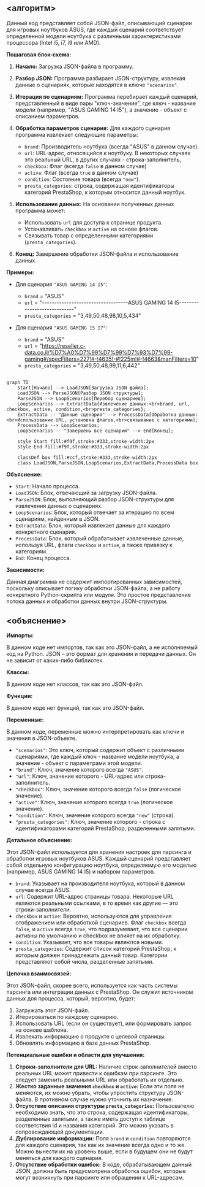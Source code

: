 ## <алгоритм>

Данный код представляет собой JSON-файл, описывающий сценарии для игровых ноутбуков ASUS, где каждый сценарий соответствует определенной модели ноутбука с различными характеристиками процессора (Intel i5, i7, i9 или AMD).

**Пошаговая блок-схема:**

1. **Начало:** Загрузка JSON-файла в программу.
2. **Разбор JSON:** Программа разбирает JSON-структуру, извлекая данные о сценариях, которые находятся в ключе `"scenarios"`.
3. **Итерация по сценариям:** Программа перебирает каждый сценарий, представленный в виде пары "ключ-значение", где ключ - название модели (например, "ASUS GAMING 14 I5"), а значение - объект с описанием параметров.
4. **Обработка параметров сценария:** Для каждого сценария программа извлекает следующие параметры:
   - `brand`: Производитель ноутбука (всегда "ASUS" в данном случае).
   - `url`: URL-адрес, относящийся к ноутбуку. В некоторых случаях это реальный URL, в других случаях - строка-заполнитель,
   - `checkbox`: Флаг (всегда `false` в данном случае)
   - `active`: Флаг (всегда `true` в данном случае)
   - `condition`: Состояние товара (всегда `"new"`).
   - `presta_categories`: строка, содержащая идентификаторы категорий PrestaShop, к которым относится данный ноутбук.

5. **Использование данных:** На основании полученных данных программа может:
    - Использовать `url` для доступа к странице продукта.
    - Устанавливать `checkbox` и `active` на основе флагов.
    - Связывать товар с определенными категориями (`presta_categories`).
6. **Конец:** Завершение обработки JSON-файла и использование данных.

**Примеры:**

- Для сценария `"ASUS GAMING 14 I5"`:
    - `brand` = "ASUS"
    - `url` = "-----------------------------------ASUS GAMING 14 I5----------------------------"
    - `presta_categories` = "3,49,50,48,98,10,5,434"

- Для сценария `"ASUS GAMING 15 I7"`:
    - `brand` = "ASUS"
    - `url` = "https://reseller.c-data.co.il/%D7%A0%D7%99%D7%99%D7%93%D7%99-gaming#/specFilters=227!#-!4635!-#!225m!#-!4663&manFilters=10"
    - `presta_categories` = "3,49,50,48,99,11,6,442"

## <mermaid>

```mermaid
graph TD
    Start[Начало] --> LoadJSON[Загрузка JSON файла];
    LoadJSON --> ParseJSON[Разбор JSON структуры];
    ParseJSON --> LoopScenarios[Перебор сценариев];
    LoopScenarios --> ExtractData{Извлечение данных:<br>brand, url, checkbox, active, condition,<br>presta_categories};
    ExtractData -- "Данные сценария" --> ProcessData[Обработка данных:<br>Использование URL, установка флагов,<br>связывание с категориями];
    ProcessData --> LoopScenarios;
    LoopScenarios -- "Завершены все сценарии" --> End[Конец];
    
    style Start fill:#f9f,stroke:#333,stroke-width:2px
    style End fill:#f9f,stroke:#333,stroke-width:2px
    
    classDef box fill:#ccf,stroke:#333,stroke-width:2px
    class LoadJSON,ParseJSON,LoopScenarios,ExtractData,ProcessData box
```

**Объяснение:**

*   `Start`: Начало процесса.
*   `LoadJSON`: Блок, отвечающий за загрузку JSON-файла.
*   `ParseJSON`: Блок, выполняющий разбор JSON-структуры для извлечения данных о сценариях.
*  `LoopScenarios`: Блок, который отвечает за итерацию по всем сценариям, найденным в JSON.
*  `ExtractData`: Блок, который извлекает данные для каждого конкретного сценария.
*   `ProcessData`: Блок, который обрабатывает извлеченные данные, используя URL, флаги `checkbox` и `active`, а также привязку к категориям.
*   `End`: Конец процесса.

**Зависимости:**

Данная диаграмма не содержит импортированных зависимостей, поскольку описывает логику обработки JSON-файла, а не работу конкретного Python-скрипта или модуля. Это простое представление потока данных и обработки данных внутри JSON-структуры.

## <объяснение>

**Импорты:**

В данном коде нет импортов, так как это JSON-файл, а не исполняемый код на Python. JSON – это формат для хранения и передачи данных. Он не зависит от каких-либо библиотек.

**Классы:**

В данном коде нет классов, так как это JSON-файл.

**Функции:**

В данном коде нет функций, так как это JSON-файл.

**Переменные:**

В данном коде, переменные можно интерпретировать как ключи и значения в JSON-объекте.
- `"scenarios"`: Это ключ, который содержит объект с различными сценариями, где каждый ключ - название модели ноутбука, а значение - объект с параметрами этой модели.
- `"brand"`: Ключ, значение которого всегда `"ASUS"`.
- `"url"`: Ключ, значение которого - URL-адрес или строка-заполнитель.
- `"checkbox"`: Ключ, значение которого всегда `false` (логическое значение).
- `"active"`: Ключ, значение которого всегда `true` (логическое значение).
- `"condition"`: Ключ, значение которого всегда `"new"` (строка).
- `"presta_categories"`: Ключ, значение которого - строка с идентификаторами категорий PrestaShop, разделенными запятыми.

**Детальное объяснение:**

Этот JSON-файл используется для хранения настроек для парсинга и обработки игровых ноутбуков ASUS. Каждый сценарий представляет собой отдельную конфигурацию ноутбука, определяемую его моделью (например, ASUS GAMING 14 I5) и набором параметров.

*   `brand`: Указывает на производителя ноутбука, который в данном случае всегда ASUS.
*   `url`: Содержит URL-адрес страницы товара. Некоторые URL являются реальными ссылками, в то время как другие — это строки-заполнители.
*   `checkbox` и `active`: Вероятно, используются для управления отображением или обработкой сценариев. Флаг `checkbox` всегда `false`, и `active` всегда `true`, что подразумевает, что все сценарии активны по умолчанию и checkbox не влияет на их обработку.
*   `condition`: Указывает, что все товары являются новыми.
*   `presta_categories`: Содержит список категорий PrestaShop, к которым должен принадлежать данный товар. Категории представляют собой числа, разделенные запятыми.

**Цепочка взаимосвязей:**

Этот JSON-файл, скорее всего, используется как часть системы парсинга или интеграции данных с PrestaShop. Он служит источником данных для процесса, который, вероятно, будет:

1.  Загружать этот JSON-файл.
2.  Итерироваться по каждому сценарию.
3.  Использовать URL (если он существует), или формировать запрос на основе шаблона.
4.  Извлекать информацию о продукте с целевой страницы.
5.  Обновлять информацию в базе данных PrestaShop.

**Потенциальные ошибки и области для улучшения:**

1.  **Строки-заполнители для URL:** Наличие строк-заполнителей вместо реальных URL может привести к ошибкам при парсинге. Это следует заменить реальными URL или обработать их отдельно.
2.  **Жестко заданные значения `checkbox` и `active`:** Если эти поля не меняются, их можно убрать, чтобы упростить структуру JSON-файла. В противном случае нужно уточнить их назначение.
3.  **Отсутствие описания структуры `presta_categories`:**  Пользователю необходимо знать, что это строка, содержащая идентификаторы, разделенные запятыми, а также иметь доступ к таблице соответствия id и названия категорий. Это можно указать в сопровождающей документации.
4.  **Дублирование информации:** Поля `brand` и `condition` повторяются для каждого сценария, так как их значение всегда одно и то же. Можно вынести их на уровень выше, если в будущем они не будут меняться для каждого сценария.
5.  **Отсутствие обработки ошибок:** В коде, обрабатывающем данный JSON, должна быть предусмотрена обработка ошибок, которые могут возникнуть при парсинге или обращении к URL-адресам.
